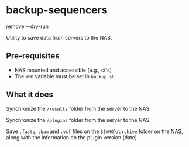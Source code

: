 # backup-sequencers

remove --dry-run

Utility to save data from servers to the NAS.

## Pre-requisites
* NAS mounted and accessible (e.g., cifs)
* The `WHO` variable must be set in `backup.sh`

## What it does
Synchronize the `/results` folder from the server to the NAS.

Synchronize the `/plugins` folder from the server to the NAS.

Save `.fastq`, `.bam` and `.vcf` files on the `${WHO}/archive` folder on the NAS, along with the information
on the plugin version (date). 
